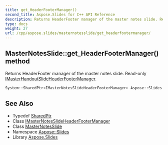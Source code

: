 ```yaml
---
title: get_HeaderFooterManager()
second_title: Aspose.Slides for C++ API Reference
description: Returns HeaderFooter manager of the master notes slide. Read-only IMasterHandoutSlideHeaderFooterManager.
type: docs
weight: 27
url: /cpp/aspose.slides/masternotesslide/get_headerfootermanager/
---
```

## MasterNotesSlide::get_HeaderFooterManager() method


Returns HeaderFooter manager of the master notes slide. Read-only [IMasterHandoutSlideHeaderFooterManager](../../imasterhandoutslideheaderfootermanager/).

```cpp
System::SharedPtr<IMasterNotesSlideHeaderFooterManager> Aspose::Slides::MasterNotesSlide::get_HeaderFooterManager() override
```

## See Also

* Typedef [SharedPtr](../../system/sharedptr/)
* Class [IMasterNotesSlideHeaderFooterManager](../imasternotesslideheaderfootermanager/)
* Class [MasterNotesSlide](./)
* Namespace [Aspose::Slides](../)
* Library [Aspose.Slides](../../)